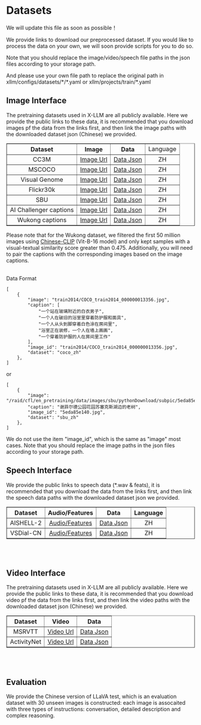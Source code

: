 # Datasets

We will update this file as soon as possible！

We provide links to download our preprocessed dataset. If you would like to process the data on your own, we will soon provide scripts for you to do so. 

Note that you should replace the image/video/speech file paths in the json files according to your storage path.

And please use your own file path to replace the original path in xllm/configs/datasets/\*/\*.yaml or xllm/projects/train/\*.yaml 

## Image Interface
The pretraining datasets used in X-LLM are all publicly available. Here we provide the public links to these data, it is recommended that you download images pf the data from the links first, and then link the image paths with the downloaded dataset json (Chinese) we provided.

<table border="1" width="100%">
    <tr align="center">
        <th>Dataset</th><th>Image</th><th>Data</th><td>Language</td>
    </tr>
    <tr align="center">
        <td>CC3M</td><td><a href="https://github.com/google-research-datasets/conceptual-captions">Image Url</a></td><td><a href="https://drive.google.com/file/d/1Mb--df0gCDTYt0kpnP24CPMAZzYrPlrS/view?usp=drive_link">Data Json</a></td><td>ZH</td>
    </tr>
    <tr align="center">
        <td>MSCOCO</td><td><a href="https://cocodataset.org/">Image Url</a></td><td><a href="https://drive.google.com/file/d/1PdkguGtBXosvzTgwGXD5uYZisQ_zLAdH/view?usp=drive_link">Data Json</a></td><td>ZH</td>
    </tr>
    <tr align="center">
        <td>Visual Genome</td><td><a href="https://visualgenome.org/">Image Url</a></td><td><a href="[https://drive.google.com/file/d/1ofZE2fIaYxBSZy36-9V-zxrt9JUQM1X2/view?usp=drive_link](https://drive.google.com/file/d/18mBicNuunjEMukFoPsvTkfR7o-vXelcH/view?usp=sharing)">Data Json</a></td><td>ZH</td>
    </tr>
    <tr align="center">
        <td>Flickr30k</td><td><a href="http://shannon.cs.illinois.edu/DenotationGraph/">Image Url</a></td><td><a href="https://drive.google.com/file/d/1ofZE2fIaYxBSZy36-9V-zxrt9JUQM1X2/view?usp=drive_link">Data Json</a></td><td>ZH</td>
    </tr>
    <tr align="center">
        <td>SBU</td><td><a href="https://www.cs.rice.edu/~vo9/sbucaptions/">Image Url</a></td><td><a href="https://drive.google.com/file/d/1-dvv9Pqv_uY1DjaTKlELM9KyYUq68yek/view?usp=drive_link">Data Json</a></td><td>ZH</td>
    </tr>
    <tr align="center">
        <td>AI Challenger captions</td><td><a href="https://github.com/AIChallenger/AI_Challenger_2017">Image Url</a></td><td><a href="https://drive.google.com/file/d/1qxufClVlcz4S4acweqgkpcFbEyax7Rx7/view?usp=drive_link">Data Json</a></td><td>ZH</td>
    </tr>
    <tr align="center">
        <td>Wukong captions</td><td><a href="https://wukong-dataset.github.io/wukong-dataset/">Image Url</a></td><td><a href="https://drive.google.com/file/d/14-GWHbhVWSIDWdeIzZLRU15oURqLR0kC/view?usp=drive_link">Data Json</a></td><td>ZH</td>
    </tr>
</table>

Please note that for the Wukong dataset, we filtered the first 50 million images using [Chinese-CLIP](https://github.com/OFA-Sys/Chinese-CLIP) (Vit-B-16 model)  and only kept samples with a visual-textual similarity score greater than 0.475. Additionally, you will need to pair the captions with the corresponding images based on the image captions.
<br></br>

Data Format
```
[
    {
        "image": "train2014/COCO_train2014_000000013356.jpg",
        "caption": [
            "一个站在玻璃附近的白衣男子",
            "一个人在破旧的浴室里穿着防护服和面具",
            "一个人从头到脚穿着白色涂在房间里",
            "浴室正在装修，一个人在墙上画画",
            "一个穿着防护服的人在房间里工作"
        ],
        "image_id": "train2014/COCO_train2014_000000013356.jpg",
        "dataset": "coco_zh"
    },
]
```
or
```
[
    {
        "image": "/raid/cfl/en_pretraining/data/images/sbu/pythonDownload/subpic/5eda85e140.jpg",
        "caption": "谢菲尔德公园花园苏塞克斯湖边的老树",
        "image_id": "5eda85e140.jpg",
        "dataset": "sbu_zh"
    },
]
```
We do not use the item "image_id", which is the same as "image" most cases.
Note that you should replace the image paths in the json files according to your storage path.

## Speech Interface
We provide the public links to speech data (*.wav & feats), it is recommended that you download the data from the links first, and then link the speech data paths with the downloaded dataset json we provided.

<table border="1" width="100%">
    <tr align="center">
        <th>Dataset</th><th>Audio/Features</th><th>Data</th><th>Language</th>
    </tr>
    <tr align="center">
        <td>AISHELL-2</td><td><a href="">Audio/Features</a></td><td><a href="">Data Json</a></td><td>ZH</td>
    </tr>
    <tr align="center">
        <td>VSDial-CN</td><td><a href="">Audio/Features</a></td><td><a href="">Data Json</a></td><td>ZH</td>
    </tr>
</table>
<br></br>

## Video Interface
The pretraining datasets used in X-LLM are all publicly available. Here we provide the public links to these data, it is recommended that you download video pf the data from the links first, and then link the video paths with the downloaded dataset json (Chinese) we provided.


<table border="1" width="100%">
    <tr align="center">
        <th>Dataset</th><th>Video</th><th>Data</th>
    </tr>
    <tr align="center">
        <td>MSRVTT</td><td><a href="https://github.com/ArrowLuo/CLIP4Clip">Video Url</a></td><td><a href="">Data Json</a></td>
    </tr>
    <tr align="center">
        <td>ActivityNet</td><td><a href="http://activity-net.org/download.html">Video Url</a></td><td><a href="">Data Json</a></td>
    </tr>
</table>
<br></br>

## Evaluation 
We provide the Chinese version of LLaVA test, which is an evaluation dataset with 30 unseen images is constructed: each image is assocaited with three types of instructions: conversation, detailed description and complex reasoning.
